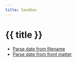 ```yaml
---
title: Sandbox
---
```


# {{ title }}

- [Parse date from filename](./2021-04-30/)
- [Parse date from front matter](./parse-date-from-front-matter/)
